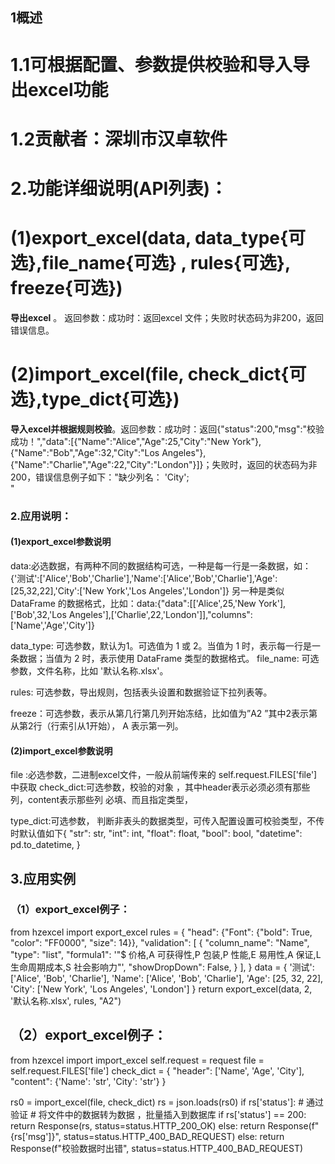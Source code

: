 ## **1概述**

# 1.1可根据配置、参数提供校验和导入导出excel功能

# 1.2贡献者：深圳市汉卓软件

# 2.功能详细说明(API列表)：
# (1)export_excel(data, data_type{可选},file_name{可选} , rules{可选}, freeze{可选})
**导出excel** 。	   返回参数：成功时：返回excel 文件；失败时状态码为非200，返回错误信息。

# (2)import_excel(file, check_dict{可选},type_dict{可选})
**导入excel并根据规则校验**。返回参数：成功时：返回{"status":200,"msg":"校验成功！","data":[{"Name":"Alice","Age":25,"City":"New York"},{"Name":"Bob","Age":32,"City":"Los Angeles"},{"Name":"Charlie","Age":22,"City":"London"}]}；失败时，返回的状态码为非200，错误信息例子如下："缺少列名： 'City';<br>"


### 2.应用说明：
#### (1)export_excel参数说明
data:必选数据，有两种不同的数据结构可选，一种是每一行是一条数据，如：{'测试':['Alice','Bob','Charlie'],'Name':['Alice','Bob','Charlie'],'Age':[25,32,22],'City':['New York','Los Angeles','London']}
另一种是类似 DataFrame 的数据格式，比如：data:{"data":[['Alice',25,'New York'],['Bob',32,'Los Angeles'],['Charlie',22,'London']],"columns":['Name','Age','City']}

data_type: 可选参数，默认为1。可选值为 1 或 2。当值为 1 时，表示每一行是一条数据；当值为 2 时，表示使用 DataFrame 类型的数据格式。
file_name: 可选参数，文件名称，比如 '默认名称.xlsx'。

rules: 可选参数，导出规则，包括表头设置和数据验证下拉列表等。

freeze：可选参数，表示从第几行第几列开始冻结，比如值为”A2 ”其中2表示第从第2行（行索引从1开始）， A 表示第一列。

#### (2)import_excel参数说明

file :必选参数，二进制excel文件，一般从前端传来的 self.request.FILES['file'] 中获取
check_dict:可选参数，校验的对象 ，其中header表示必须必须有那些列，content表示那些列 必填、而且指定类型，

type_dict:可选参数，
判断非表头的数据类型，可传入配置设置可校验类型，不传时默认值如下{
            "str": str,
            "int": int,
            "float": float,
            "bool": bool,
            "datetime": pd.to_datetime,
        }

## 3.应用实例
### （1）export_excel例子：
from hzexcel import export_excel
rules = {
    "head": {"Font": {"bold": True, "color": "FF0000", "size": 14}},
    "validation": [
        {
            "column_name": "Name",
            "type": "list",
            "formula1": '"$ 价格,A 可获得性,P 包装,P 性能,E 易用性,A 保证,L 生命周期成本,S 社会影响力"',
            "showDropDown": False,
        }
    ],
}
data = {
    '测试': ['Alice', 'Bob', 'Charlie'],
    'Name': ['Alice', 'Bob', 'Charlie'],
    'Age': [25, 32, 22],
    'City': ['New York', 'Los Angeles', 'London']
}
return export_excel(data, 2, '默认名称.xlsx', rules, "A2")


## （2）export_excel例子：
from hzexcel import import_excel
self.request = request
file = self.request.FILES['file']
check_dict = {
    "header": ['Name', 'Age', 'City'],
    "content": {'Name': 'str', 'City': 'str'}
}

rs0 = import_excel(file, check_dict)
rs = json.loads(rs0)
if rs['status']:
    #  通过验证
    # 将文件中的数据转为数据 ，批量插入到数据库
    if rs['status'] == 200:
        return Response(rs, status=status.HTTP_200_OK)
    else:
        return Response(f"{rs['msg']}", status=status.HTTP_400_BAD_REQUEST)
else:
    return Response(f"校验数据时出错", status=status.HTTP_400_BAD_REQUEST)
